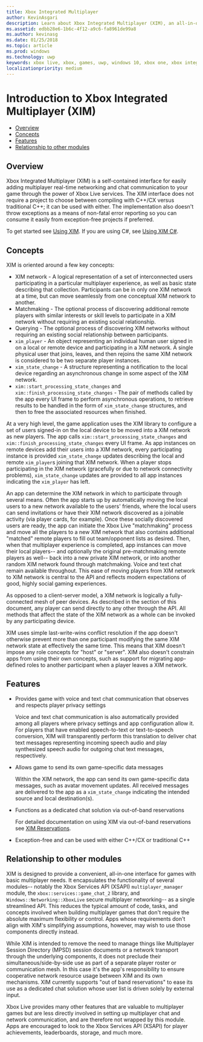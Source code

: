 ```yaml
---
title: Xbox Integrated Multiplayer
author: KevinAsgari
description: Learn about Xbox Integrated Multiplayer (XIM), an all-in-one multiplayer/networking/chat solution for Xbox Live games.
ms.assetid: edbb28e6-1b6c-4f12-a9c6-fa8961de99a8
ms.author: kevinasg
ms.date: 01/25/2018
ms.topic: article
ms.prod: windows
ms.technology: uwp
keywords: xbox live, xbox, games, uwp, windows 10, xbox one, xbox integrated multiplayer
localizationpriority: medium
---
```

# Introduction to Xbox Integrated Multiplayer (XIM)

- [Overview](#overview)
- [Concepts](#concepts)
- [Features](#features)
- [Relationship to other modules](#relationship-to-other-modules)

## Overview

Xbox Integrated Multiplayer (XIM) is a self-contained interface for easily adding multiplayer real-time networking and chat communication to your game through the power of Xbox Live services. The XIM interface does not require a project to choose between compiling with C++/CX versus traditional C++; it can be used with either. The implementation also doesn't throw exceptions as a means of non-fatal error reporting so you can consume it easily from exception-free projects if preferred.

To get started see [Using XIM](xbox-integrated-multiplayer/using-xim.md). If you are using C#, see [Using XIM C#](xbox-integrated-multiplayer/using-xim-cs.md).

## Concepts

XIM is oriented around a few key concepts:

- XIM network - A logical representation of a set of interconnected users participating in a particular multiplayer experience, as well as basic state describing that collection. Participants can be in only one XIM network at a time, but can move seamlessly from one conceptual XIM network to another.
- Matchmaking - The optional process of discovering additional remote players with similar interests or skill levels to participate in a XIM network without requiring an existing social relationship.
- Querying - The optional process of discovering XIM networks without requiring an existing social relationship between participants.
- `xim_player` - An object representing an individual human user signed in on a local or remote device and participating in a XIM network. A single physical user that joins, leaves, and then rejoins the same XIM network is considered to be two separate player instances.
- `xim_state_change` - A structure representing a notification to the local device regarding an asynchronous change in some aspect of the XIM network.
- `xim::start_processing_state_changes` and `xim::finish_processing_state_changes` - The pair of methods called by the app every UI frame to perform asynchronous operations, to retrieve results to be handled in the form of `xim_state_change` structures, and then to free the associated resources when finished.

At a very high level, the game application uses the XIM library to configure a set of users signed-in on the local device to be moved into a XIM network as new players. The app calls `xim::start_processing_state_changes` and `xim::finish_processing_state_changes` every UI frame. As app instances on remote devices add their users into a XIM network, every participating instance is provided `xim_state_change` updates describing the local and remote `xim_player`s joining that XIM network. When a player stops participating in the XIM network (gracefully or due to network connectivity problems), `xim_state_change` updates are provided to all app instances indicating the `xim_player` has left.

An app can determine the XIM network in which to participate through several means. Often the app starts up by automatically moving the local users to a new network available to the users' friends, where the local users can send invitations or have their XIM network discovered as a joinable activity (via player cards, for example). Once these socially discovered users are ready, the app can initiate the Xbox Live "matchmaking" process and move all the players to a new XIM network that also contains additional "matched" remote players to fill out team/opponent lists as desired. Then, when that multiplayer experience is completed, app instances can move their local players-- and optionally the original pre-matchmaking remote players as well-- back into a new private XIM network, or into another random XIM network found through matchmaking. Voice and text chat remain available throughout. This ease of moving players from XIM network to XIM network is central to the API and reflects modern expectations of good, highly social gaming experiences.

As opposed to a client-server model, a XIM network is logically a fully-connected mesh of peer devices. As described in the section of this document, any player can send directly to any other through the API. All methods that affect the state of the XIM network as a whole can be invoked by any participating device.

XIM uses simple last-write-wins conflict resolution if the app doesn't otherwise prevent more than one participant modifying the same XIM network state at effectively the same time. This means that XIM doesn't impose any role concepts for "host" or "server". XIM also doesn't constrain apps from using their own concepts, such as support for migrating app-defined roles to another participant when a player leaves a XIM network.

## Features

- Provides game with voice and text chat communication that observes and respects player privacy settings

    Voice and text chat communication is also automatically provided among all players where privacy settings and app configuration allow it. For players that have enabled speech-to-text or text-to-speech conversion, XIM will transparently perform this translation to deliver chat text messages representing incoming speech audio and play synthesized speech audio for outgoing chat text messages, respectively.

- Allows game to send its own game-specific data messages

    Within the XIM network, the app can send its own game-specific data messages, such as avatar movement updates. All received messages are delivered to the app as a `xim_state_change` indicating the intended source and local destination(s).

- Functions as a dedicated chat solution via out-of-band reservations

    For detailed documentation on using XIM via out-of-band reservations see [XIM Reservations](xbox-integrated-multiplayer/xim-reservations.md).

- Exception-free and can be used with either C++/CX or traditional C++

## Relationship to other modules

XIM is designed to provide a convenient, all-in-one interface for games with basic multiplayer needs. It encapsulates the functionality of several modules-- notably the Xbox Services API (XSAPI) `multiplayer_manager` module, the `xbox::services::game_chat_2` library, and `Windows::Networking::XboxLive` secure multiplayer networking-- as a single streamlined API. This reduces the typical amount of code, tasks, and concepts involved when building multiplayer games that don't require the absolute maximum flexibility or control. Apps whose requirements don't align with XIM's simplifying assumptions, however, may wish to use those components directly instead.

While XIM is intended to remove the need to manage things like Multiplayer Session Directory (MPSD) session documents or a network transport through the underlying components, it does not preclude their simultaneous/side-by-side use as part of a separate player roster or communication mesh. In this case it's the app's responsibility to ensure cooperative network resource usage between XIM and its own mechanisms. XIM currently supports "out of band reservations" to ease its use as a dedicated chat solution whose user list is driven solely by external input.

Xbox Live provides many other features that are valuable to multiplayer games but are less directly involved in setting up multiplayer chat and network communication, and are therefore not wrapped by this module. Apps are encouraged to look to the Xbox Services API (XSAPI) for player achievements, leaderboards, storage, and much more.
